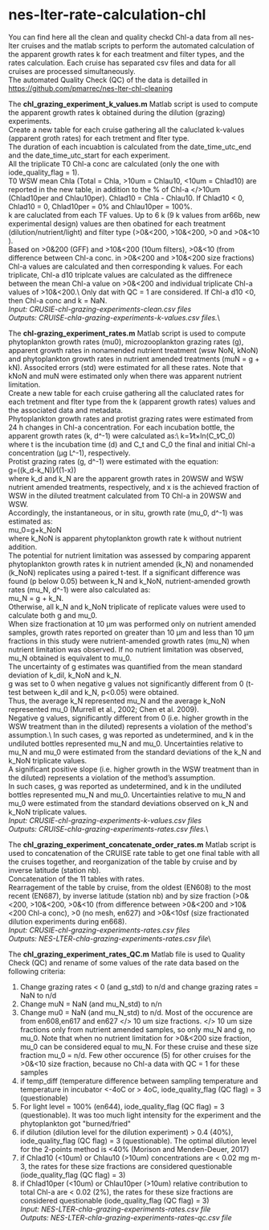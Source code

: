 # nes-lter-rate-calculation-chl
You can find here all the clean and quality checkd Chl-a data from all nes-lter cruises and the matlab scripts to perform the automated calculation of the apparent growth rates k for each treatment and filter types, and the rates calculation. Each cruise has separated csv files and data for all cruises are processed simultaneously.\
The automated Quality Check (QC) of the data is detailled in https://github.com/pmarrec/nes-lter-chl-cleaning

The **chl_grazing_experiment_k_values.m** Matlab script is used to compute the apparent growth rates k obtained during the dilution (grazing) experiments.\
Create a new table for each cruise gathering all the caluclated k-values (apparent groth rates) for each tretment and flter type.\
The duration of each incuabtion is calculated from the date_time_utc_end and the date_time_utc_start for each experiment.\
All the triplicate T0 Chl-a conc are calculated (only the one with iode_quality_flag = 1).\
T0 WSW mean Chla (Total = Chla, >10um = Chlau10, <10um = Chlad10) are reported in the new table, in addition to the % of Chl-a </>10um (Chlad10per and Chlau10per). Chlad10 = Chla - Chlau10. If Chlad10 < 0, Chlad10 = 0, Chlad10per = 0% and Chlau10per = 100%. \
k are caluclated from each TF values. Up to 6 k (9 k values from ar66b, new experimental design) values are then obatined for each treatment (dilution/nutrient/light) and filter type (>0&<200, >10&<200, >0 and >0&<10 ).\
Based on >0&200 (GFF) and >10&<200 (10um filters), >0&<10 (from difference between Chl-a conc. in >0&<200 and >10&<200 size fractions) Chl-a values are calculated and then corresponding k values. For each triplicate, Chl-a d10 triplcate values are calculated as the diffrenece between the mean Chl-a value on >0&<200 and individual triplicate Chl-a values of >10&<200.\ Only dat with QC = 1 are considered. If Chl-a d10 <0, then Chl-a conc and k = NaN.\
*Input: CRUSIE-chl-grazing-experiments-clean.csv files*\
*Outputs: CRUISE-chla-grazing-experiments-k-values.csv files.*\

The **chl-grazing_experiment_rates.m** Matlab script is used to compute phytoplankton growth rates (mu0), microzooplankton grazing rates (g), apparent growth rates in nonamended nutrient treatment (wsw NoN, kNoN) and phytoplankton growth rates in nutrient amended treatments (muN = g + kN). Associted errors (std) were estimated for all these rates. Note that kNoN and muN were estimated only when there was apparent nutrient limitation.\
Create a new table for each cruise gathering all the caluclated rates for each tretment and flter type from the k (apparent growth rates) values and the associated data and metadata.\
Phytoplankton growth rates and protist grazing rates were estimated from 24 h changes in Chl-a concentration. For each incubation bottle, the apparent growth rates (k, d^-1) were calculated as:\ 
k=1⁄t×ln(C_t⁄C_0) \
where t is the incubation time (d) and C_t and C_0 the final and initial Chl-a concentration (µg L^-1), respectively.\
Protist grazing rates (g, d^-1) were estimated with the equation:\
g=((k_d-k_N))⁄((1-x))\
where k_d and k_N are the apparent growth rates in 20WSW and WSW nutrient amended treatments, respectively, and x is the achieved fraction of WSW in the diluted treatment calculated from T0 Chl-a in 20WSW and WSW. \
Accordingly, the instantaneous, or in situ, growth rate (mu_0, d^-1) was estimated as:\
mu_0=g+k_NoN\
where k_NoN is apparent phytoplankton growth rate k without nutrient addition.\
The potential for nutrient limitation was assessed by comparing apparent phytoplankton growth rates k in nutrient amended (k_N) and nonamended (k_NoN) replicates using a paired t-test. If a significant difference was found (p below 0.05) between k_N and k_NoN, nutrient-amended growth rates (mu_N, d^-1) were also calculated as:\
mu_N = g + k_N. \
Otherwise, all k_N and k_NoN triplicate of replicate values were used to calculate both g and mu_0.\
When size fractionation at 10 µm was performed only on nutrient amended samples, growth rates reported on greater than 10 µm and less than 10 µm fractions in this study were nutrient-amended growth rates (mu_N) when nutrient limitation was observed. If no nutrient limitation was observed, mu_N obtained is equivalent to mu_0.\
The uncertainty of g estimates was quantified from the mean standard deviation of k_dil, k_NoN and k_N.\
g was set to 0 when negative g values not significantly different from 0 (t-test between k_dil and k_N, p<0.05) were obtained.\
Thus, the average k_N represented mu_N and the average k_NoN represented mu_0 (Murrell et al., 2002; Chen et al. 2009).\
Negative g values, significantly different from 0 (i.e. higher growth in the WSW treatment than in the diluted) represents a violation of the method's assumption.\ 
In such cases, g was reported as undetermined, and k in the undiluted bottles represented mu_N and mu_0. Uncertainties relative to mu_N and mu_0 were estimated from the standard deviations of the k_N and k_NoN triplicate values.\
A significant positive slope (i.e. higher growth in the WSW treatment than in the diluted) represents a violation of the method’s assumption.\
In such cases, g was reported as undetermined, and k in the undiluted bottles represented mu_N and mu_0. Uncertainties relative to mu_N and mu_0 were estimated from the standard deviations observed on k_N and k_NoN triplicate values.\
*Input: CRUSIE-chl-grazing-experiments-k-values.csv files*\
*Outputs: CRUISE-chla-grazing-experiments-rates.csv files.*\

The **chl_grazing_experiment_concatenate_order_rates.m** Matlab script is used to concatenation of the CRUISE rate table to get one final table with all the cruises together, and reorganization of the table by cruise and by inverse latitude (station nb).\
Concatenation of the 11 tables with rates.\
Rearragement of the table by cruise, from the oldest (EN608) to the most recent (EN687), by inverse latitude (station nb) and by size fraction (>0&<200, >10&<200, >0&<10 (from difference between >0&<200 and >10&<200 Chl-a conc), >0 (no mesh, en627) and >0&<10sf (size fractionated dilution experiments during en668).\
*Input: CRUSIE-chl-grazing-experiments-rates.csv files*\
*Outputs: NES-LTER-chla-grazing-experiments-rates.csv file*\

The **chl_grazing_experiment_rates_QC.m** Matlab file is used to Quality Check (QC) and rename of some values of the rate data based on the following criteria:
1) Change grazing rates < 0 (and g_std) to n/d and change grazing rates = NaN to n/d
2) Change muN = NaN (and mu_N_std) to n/n
3) Change mu0 = NaN (and mu_N_std) to n/d. Most of the occurence are from en608,en617 and en627  </> 10 um size fractions. </> 10 um size fractions only from nutrient amended samples, so only mu_N and g, no mu_0. Note that when no nutrient limitation for >0&<200 size fraction, mu_0 can be considered equal to mu_N. For these cruise and these size fraction mu_0 = n/d. Few other occurence (5) for other cruises for the >0&<10 size fraction, because no Chl-a data with QC = 1 for these samples
4) if temp_diff (temperature difference between sampling temperature and temperature in incubator <-4oC or > 4oC, iode_quality_flag (QC flag) = 3 (questionable)
5) For light level = 100% (en644), iode_quality_flag (QC flag) = 3 (questionable). It was too much light intensity for the experiment and the phytoplankton got "burned/fried"
6) if dilution (dilution level for the dilution experiment) > 0.4 (40%), iode_quality_flag (QC flag) = 3 (questionable). The optimal dilution level for the 2-points method is <40% (Morison and Menden-Deuer, 2017)
7) if Chlad10 (<10um) or Chlau10 (>10um) concentrations are < 0.02 mg m-3, the rates for these size fractions are considered questionable (iode_quality_flag (QC flag) = 3)
8) if Chlad10per (<10um) or Chlau10per (>10um) relative contribution to total Chl-a are < 0.02 (2%), the rates for these size fractions are considered questionable (iode_quality_flag (QC flag) = 3)\
*Input: NES-LTER-chla-grazing-experiments-rates.csv file*\
*Outputs: NES-LTER-chla-grazing-experiments-rates-qc.csv file*
